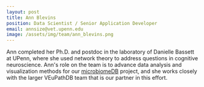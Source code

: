 ```yaml
---
layout: post
title: Ann Blevins
position: Data Scientist / Senior Application Developer
email: annsize@vet.upenn.edu
image: /assets/img/team/ann_blevins.png
---
```


Ann completed her Ph.D. and postdoc in the laboratory of Danielle Bassett at UPenn, where she used network theory to address questions in cognitive neuroscience.  Ann's role on the team is to advance data analysis and visualization methods for our [microbiomeDB](http://microbiomedb.org/) project, and she works closely with the larger VEuPathDB team that is our partner in this effort.  